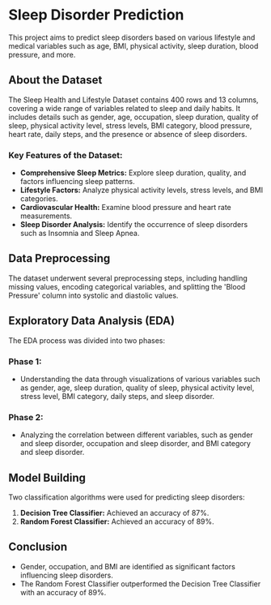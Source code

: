# Sleep Disorder Prediction

This project aims to predict sleep disorders based on various lifestyle and medical variables such as age, BMI, physical activity, sleep duration, blood pressure, and more.

## About the Dataset

The Sleep Health and Lifestyle Dataset contains 400 rows and 13 columns, covering a wide range of variables related to sleep and daily habits. It includes details such as gender, age, occupation, sleep duration, quality of sleep, physical activity level, stress levels, BMI category, blood pressure, heart rate, daily steps, and the presence or absence of sleep disorders.

### Key Features of the Dataset:

- **Comprehensive Sleep Metrics:** Explore sleep duration, quality, and factors influencing sleep patterns.
- **Lifestyle Factors:** Analyze physical activity levels, stress levels, and BMI categories.
- **Cardiovascular Health:** Examine blood pressure and heart rate measurements.
- **Sleep Disorder Analysis:** Identify the occurrence of sleep disorders such as Insomnia and Sleep Apnea.

## Data Preprocessing

The dataset underwent several preprocessing steps, including handling missing values, encoding categorical variables, and splitting the 'Blood Pressure' column into systolic and diastolic values.

## Exploratory Data Analysis (EDA)

The EDA process was divided into two phases:

### Phase 1:

- Understanding the data through visualizations of various variables such as gender, age, sleep duration, quality of sleep, physical activity level, stress level, BMI category, daily steps, and sleep disorder.

### Phase 2:

- Analyzing the correlation between different variables, such as gender and sleep disorder, occupation and sleep disorder, and BMI category and sleep disorder.

## Model Building

Two classification algorithms were used for predicting sleep disorders:

1. **Decision Tree Classifier:** Achieved an accuracy of 87%.
2. **Random Forest Classifier:** Achieved an accuracy of 89%.

## Conclusion

- Gender, occupation, and BMI are identified as significant factors influencing sleep disorders.
- The Random Forest Classifier outperformed the Decision Tree Classifier with an accuracy of 89%.

